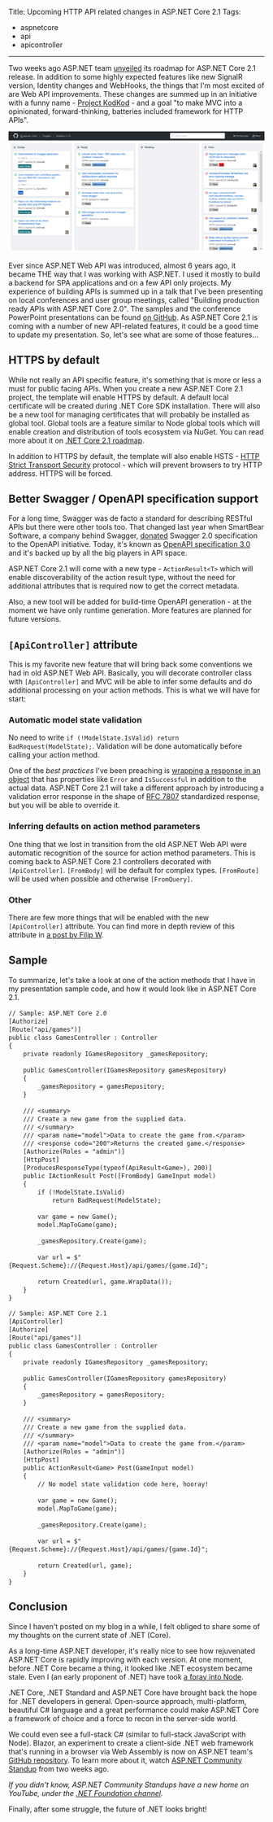 Title: Upcoming HTTP API related changes in ASP.NET Core 2.1
Tags:
  - aspnetcore
  - api
  - apicontroller
---

Two weeks ago ASP.NET team [unveiled](https://blogs.msdn.microsoft.com/webdev/2018/02/02/asp-net-core-2-1-roadmap/) its roadmap for ASP.NET Core 2.1 release. In addition to some highly expected features like new SignalR version, Identity changes and WebHooks, the things that I'm most excited of are Web API improvements. These changes are summed up in an initiative with a funny name - [Project KodKod](https://github.com/aspnet/Mvc/projects/5) - and a goal "to make MVC into a opinionated, forward-thinking, batteries included framework for HTTP APIs".

![Project KodKod](/images/2018-02/aspnet-mvc-project-kodkod.png)

Ever since ASP.NET Web API was introduced, almost 6 years ago, it became THE way that I was working with ASP.NET. I used it mostly to build a backend for SPA applications and on a few API only projects. My experience of building APIs is summed up in a talk that I've been presenting on local conferences and user group meetings, called "Building production ready APIs with ASP.NET Core 2.0". The samples and the conference PowerPoint presentations can be found [on GitHub](https://github.com/miroslavpopovic/production-ready-apis-sample). As ASP.NET Core 2.1 is coming with a number of new API-related features, it could be a good time to update my presentation. So, let's see what are some of those features...

## HTTPS by default

While not really an API specific feature, it's something that is more or less a must for public facing APIs. When you create a new ASP.NET Core 2.1 project, the template will enable HTTPS by default. A default local certificate will be created during .NET Core SDK installation. There will also be a new tool for managing certificates that will probably be installed as global tool. Global tools are a feature similar to Node global tools which will enable creation and distribution of tools ecosystem via NuGet. You can read more about it on [.NET Core 2.1 roadmap](https://blogs.msdn.microsoft.com/dotnet/2018/02/02/net-core-2-1-roadmap/).

In addition to HTTPS by default, the template will also enable HSTS - [HTTP Strict Transport Security](https://en.wikipedia.org/wiki/HTTP_Strict_Transport_Security) protocol - which will prevent browsers to try HTTP address. HTTPS will be forced.

## Better Swagger / OpenAPI specification support

For a long time, Swagger was de facto a standard for describing RESTful APIs but there were other tools too. That changed last year when SmartBear Software, a company behind Swagger, [donated](https://swagger.io/blog/announcing-openapi-3-0/) Swagger 2.0 specification to the OpenAPI initiative. Today, it's known as [OpenAPI specification 3.0](https://www.openapis.org/) and it's backed up by all the big players in API space.

ASP.NET Core 2.1 will come with a new type - `ActionResult<T>` which will enable discoverability of the action result type, without the need for additional attributes that is required now to get the correct metadata.

Also, a new tool will be added for build-time OpenAPI generation - at the moment we have only runtime generation. More features are planned for future versions.

## `[ApiController]` attribute

This is my favorite new feature that will bring back some conventions we had in old ASP.NET Web API. Basically, you will decorate controller class with `[ApiController]` and MVC will be able to infer some defaults and do additional processing on your action methods. This is what we will have for start:

### Automatic model state validation

No need to write `if (!ModelState.IsValid) return BadRequest(ModelState);`. Validation will be done automatically before calling your action method.

One of the _best practices_ I've been preaching is [wrapping a response in an object](https://github.com/miroslavpopovic/production-ready-apis-sample/blob/44870228b8c9952ca33ee791d80aacfa4256b762/BoardGamesApi/Models/ApiResult.cs) that has properties like `Error` and `IsSuccessful` in addition to the actual data. ASP.NET Core 2.1 will take a different approach by introducing a validation error response in the shape of [RFC 7807](https://tools.ietf.org/html/rfc7807) standardized response, but you will be able to override it.

### Inferring defaults on action method parameters

One thing that we lost in transition from the old ASP.NET Web API were automatic recognition of the source for action method parameters. This is coming back to ASP.NET Core 2.1 controllers decorated with `[ApiController]`. `[FromBody]` will be default for complex types. `[FromRoute]` will be used when possible and otherwise `[FromQuery]`.

### Other

There are few more things that will be enabled with the new `[ApiController]` attribute. You can find more in depth review of this attribute in [a post by Filip W](https://www.strathweb.com/2018/02/exploring-the-apicontrollerattribute-and-its-features-for-asp-net-core-mvc-2-1/).

## Sample

To summarize, let's take a look at one of the action methods that I have in my presentation sample code, and how it would look like in ASP.NET Core 2.1.

```
// Sample: ASP.NET Core 2.0
[Authorize]
[Route("api/games")]
public class GamesController : Controller
{
    private readonly IGamesRepository _gamesRepository;

    public GamesController(IGamesRepository gamesRepository)
    {
        _gamesRepository = gamesRepository;
    }
    
    /// <summary>
    /// Create a new game from the supplied data.
    /// </summary>
    /// <param name="model">Data to create the game from.</param>
    /// <response code="200">Returns the created game.</response>
    [Authorize(Roles = "admin")]
    [HttpPost]
    [ProducesResponseType(typeof(ApiResult<Game>), 200)]
    public IActionResult Post([FromBody] GameInput model)
    {
        if (!ModelState.IsValid)
            return BadRequest(ModelState);

        var game = new Game();
        model.MapToGame(game);

        _gamesRepository.Create(game);

        var url = $"{Request.Scheme}://{Request.Host}/api/games/{game.Id}";

        return Created(url, game.WrapData());
    }       
}
```

```
// Sample: ASP.NET Core 2.1
[ApiController]
[Authorize]
[Route("api/games")]
public class GamesController : Controller
{
    private readonly IGamesRepository _gamesRepository;

    public GamesController(IGamesRepository gamesRepository)
    {
        _gamesRepository = gamesRepository;
    }
    
    /// <summary>
    /// Create a new game from the supplied data.
    /// </summary>
    /// <param name="model">Data to create the game from.</param>
    [Authorize(Roles = "admin")]
    [HttpPost]
    public ActionResult<Game> Post(GameInput model)
    {
        // No model state validation code here, hooray!

        var game = new Game();
        model.MapToGame(game);

        _gamesRepository.Create(game);

        var url = $"{Request.Scheme}://{Request.Host}/api/games/{game.Id}";

        return Created(url, game);
    }       
}
```

## Conclusion

Since I haven't posted on my blog in a while, I felt obliged to share some of my thoughts on the current state of .NET (Core).

As a long-time ASP.NET developer, it's really nice to see how rejuvenated ASP.NET Core is rapidly improving with each version. At one moment, before .NET Core became a thing, it looked like .NET ecosystem became stale. Even I (an early proponent of .NET) have took [a foray into Node](http://javascriptkicks.com/articles/147418/learning-node-js-and-react-while-building-a-product).

.NET Core, .NET Standard and ASP.NET Core have brought back the hope for .NET developers in general. Open-source approach, multi-platform, beautiful C# language and a great performance could make ASP.NET Core a framework of choice and a force to recon in the server-side world. 

We could even see a full-stack C# (similar to full-stack JavaScript with Node). Blazor, an experiment to create a client-side .NET web framework that's running in a browser via Web Assembly is now on ASP.NET team's [GitHub repository](https://github.com/aspnet/Blazor). To learn more about it, watch [ASP.NET Community Standup](https://www.youtube.com/watch?v=Ta_qXpXQqGQ) from two weeks ago.

_If you didn't know, ASP.NET Community Standups have a new home on YouTube, under the [.NET Foundation channel](https://www.youtube.com/channel/UCiaZbznpWV1o-KLxj8zqR6A/videos)._

Finally, after some struggle, the future of .NET looks bright!
